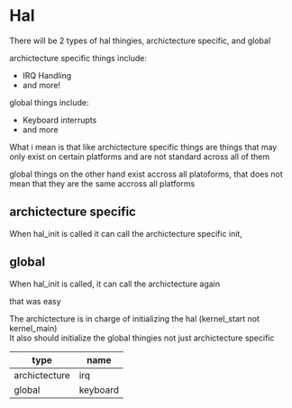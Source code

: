 
# Hal

There will be 2 types of hal thingies, archictecture specific, and global

archictecture specific things include:
- IRQ Handling
- and more!

global things include:
- Keyboard interrupts
- and more

What i mean is that like archictecture specific things are things that may only exist on certain platforms and are not standard across all of them

global things on the other hand exist accross all platoforms, that does not mean that they are the same accross all platforms

## archictecture specific

When hal_init is called it can call the archictecture specific init,

## global

When hal_init is called, it can call the archictecture again

that was easy

The archictecture is in charge of initializing the hal (kernel_start not kernel_main) <br/>
It also should initialize the global thingies not just archictecture specific


| type          | name |
|---------------|------|
| archictecture | irq  |
| global        | keyboard |


[^1]: OOO footnotes

